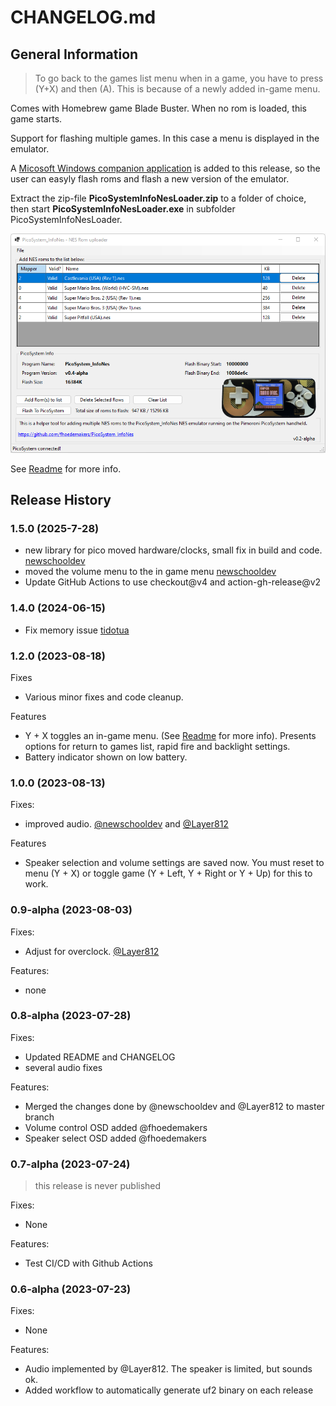 # CHANGELOG.md

## General Information

> To go back to the games list menu when in a game, you have to press (Y+X) and then (A). This is because of a newly added in-game menu. 

Comes with Homebrew game Blade Buster. When no rom is loaded, this game starts.

Support for flashing multiple games. In this case a menu is displayed in the emulator.

A [Micosoft Windows companion application](https://github.com/fhoedemakers/PicoSystemInfoNesLoader) is added to this release, so the user can easyly flash roms and flash a new version of the emulator.  

Extract the zip-file **PicoSystemInfoNesLoader.zip** to a folder of choice, then start **PicoSystemInfoNesLoader.exe** in subfolder PicoSystemInfoNesLoader.

![Screenshot](https://github.com/fhoedemakers/PicoSystemInfoNesLoader/blob/master/assets/Screen.png)

See [Readme](https://github.com/fhoedemakers/PicoSystem_InfoNes/blob/master/README.md) for more info.

## Release History
### 1.5.0  (2025-7-28)

- new library for pico moved hardware/clocks, small fix in build and code. [newschooldev](https://github.com/newschooldev)
- moved the volume menu to the in game menu [newschooldev](https://github.com/newschooldev)
- Update GitHub Actions to use checkout@v4 and action-gh-release@v2 

### 1.4.0 (2024-06-15)

- Fix memory issue  [tidotua](https://github.com/tidotua)

### 1.2.0 (2023-08-18)

Fixes

- Various minor fixes and code cleanup.

Features

- Y + X toggles an in-game menu. (See [Readme](https://github.com/fhoedemakers/PicoSystem_InfoNes/blob/master/README.md) for more info). Presents options for return to games list, rapid fire and backlight settings.
- Battery indicator shown on low battery.

### 1.0.0 (2023-08-13)

Fixes:

- improved audio. [@newschooldev](https://github.com/newschooldev) and  [@Layer812](https://github.com/Layer812)

Features

- Speaker selection and volume settings are saved now. You must reset to menu (Y + X) or toggle game (Y + Left, Y + Right or Y + Up) for this to work.

### 0.9-alpha (2023-08-03)

Fixes:

- Adjust for overclock. [@Layer812](https://github.com/Layer812)

Features:

- none

### 0.8-alpha (2023-07-28)

Fixes:

- Updated README and CHANGELOG
- several audio fixes

Features:

- Merged the changes done by @newschooldev and @Layer812 to master branch
- Volume control OSD added @fhoedemakers
- Speaker select OSD added @fhoedemakers

### 0.7-alpha (2023-07-24)

> this release is never published

Fixes:

 - None

Features:

- Test CI/CD with Github Actions

### 0.6-alpha (2023-07-23)

Fixes:

 - None
 
Features:

 - Audio implemented by @Layer812. The speaker is limited, but sounds ok.
 - Added workflow to automatically generate uf2 binary on each release
